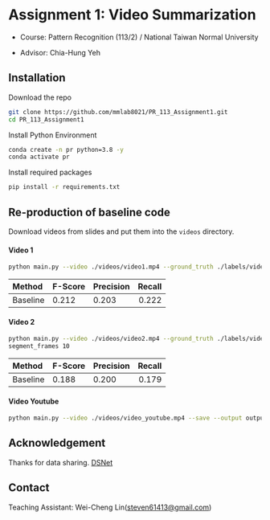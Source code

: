 # Assignment 1: Video Summarization
- Course: Pattern Recognition (113/2) / National Taiwan Normal University

- Advisor: Chia-Hung Yeh

## Installation 
Download the repo
```bash
git clone https://github.com/mmlab8021/PR_113_Assignment1.git
cd PR_113_Assignment1
```

Install Python Environment
```bash
conda create -n pr python=3.8 -y
conda activate pr
```

Install required packages
```bash
pip install -r requirements.txt
```


## Re-production of baseline code
Download videos from slides and put them into the `videos` directory.

#### Video 1
```bash
python main.py --video ./videos/video1.mp4 --ground_truth ./labels/video1.json --save --output output_video1.mp4
```

 Method | F-Score | Precision | Recall 
:------ | ------- | --------- | -----:|
Baseline|  0.212  |   0.203   | 0.222 |

#### Video 2
```bash
python main.py --video ./videos/video2.mp4 --ground_truth ./labels/video2.json --rms 0.7 --hist 0.3 --save --output output_video2.mp4 --min_
segment_frames 10
```

 Method | F-Score | Precision | Recall 
:------ | ------- | --------- | -----:|
Baseline|  0.188  |   0.200   | 0.179 |

#### Video Youtube
```bash
python main.py --video ./videos/video_youtube.mp4 --save --output output_youtube.mp4 --min_segment_frames 15 --rms 0.7 --hist 0.3 --padding_seconds 1.0
```

## Acknowledgement
Thanks for data sharing.
[DSNet](https://github.com/li-plus/DSNet)

## Contact
Teaching Assistant: Wei-Cheng Lin(steven61413@gmail.com)
